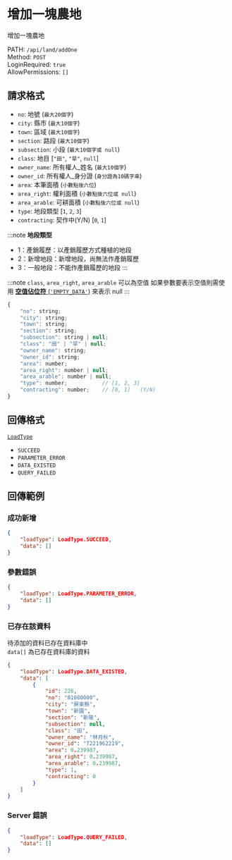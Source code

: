 # 增加一塊農地

增加一塊農地

PATH: `/api/land/addOne`  
Method: `POST`  
LoginRequired: `true`  
AllowPermissions: `[]`  


## 請求格式
* `no`: 地號        (`最大20個字`)
* `city`: 縣市       (`最大10個字`)
* `town`: 區域       (`最大10個字`)
* `section`: 路段       (`最大10個字`)
* `subsection`: 小段       (`最大10個字或 null`)
* `class`: 地目                 [`"田"`, `"旱"`, `null`]
* `owner_name`: 所有權人_姓名   (`最大10個字`)
* `owner_id`: 所有權人_身分證   (`身分證為10碼字串`)
* `area`: 本筆面積              (`小數點後六位`)
* `area_right`: 權利面積        (`小數點後六位或 null`)
* `area_arable`: 可耕面積       (`小數點後六位或 null`)
* `type`: 地段類型              [`1`, `2`, `3`]
* `contracting`: 契作中(Y/N)    [`0`, `1`]

:::note
**地段類型**
 * 1：產銷履歷：以產銷履歷方式種植的地段
 * 2：新增地段：新增地段，尚無法作產銷履歷
 * 3：一般地段：不能作產銷履歷的地段
:::

:::note
`class`, `area_right`, `area_arable` 可以為空值
如果參數要表示空值則需使用 [**空值佔位符** (`'EMPTY_DATA'`)](../../types.md#requestparameterformat) 來表示 null
:::

```js
{
    "no": string;
    "city": string;
    "town": string;
    "section": string;
    "subsection": string | null;
    "class": "田" | "旱" | null;
    "owner_name": string;
    "owner_id": string;
    "area": number;
    "area_right": number | null;
    "area_arable": number | null;
    "type": number;           // [1, 2, 3]
    "contracting": number;    // [0, 1]   (Y/N)
}
```


## 回傳格式
[`LoadType`](../../types.md#loadtype)  
* `SUCCEED`
* `PARAMETER_ERROR`
* `DATA_EXISTED`
* `QUERY_FAILED`


## 回傳範例
### 成功新增
```json
{
    "loadType": LoadType.SUCCEED,
    "data": []
}
```

### 參數錯誤
```json
{
    "loadType": LoadType.PARAMETER_ERROR,
    "data": []
}
```

### 已存在該資料  
待添加的資料已存在資料庫中  
`data[]` 為已存在資料庫的資料
```json
{
    "loadType": LoadType.DATA_EXISTED,
    "data": [
        {
            "id": 226,
            "no": "01080000",
            "city": "屏東縣",
            "town": "新園",
            "section": "新隆",
            "subsection": null,
            "class": "田",
            "owner_name": "林月秋",
            "owner_id": "T221962219",
            "area": 0.239987,
            "area_right": 0.239987,
            "area_arable": 0.239987,
            "type": 1,
            "contracting": 0
        }
    ]
}
```

### Server 錯誤  
```json
{
    "loadType": LoadType.QUERY_FAILED,
    "data": []
}
```
